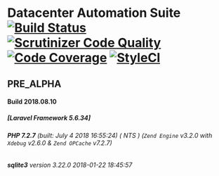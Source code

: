 # Datacenter Automation Suite [![Build Status](https://travis-ci.org/comdexxsolutionsllc/dcas-laravel56.svg?branch=master)](https://travis-ci.org/comdexxsolutionsllc/dcas-laravel56) [![Scrutinizer Code Quality](https://scrutinizer-ci.com/g/comdexxsolutionsllc/dcas-laravel56/badges/quality-score.png?b=master)](https://scrutinizer-ci.com/g/comdexxsolutionsllc/dcas-laravel56/?branch=master) [![Code Coverage](https://scrutinizer-ci.com/g/comdexxsolutionsllc/dcas-laravel56/badges/coverage.png?b=master)](https://scrutinizer-ci.com/g/comdexxsolutionsllc/dcas-laravel56/?branch=master) [![StyleCI](https://styleci.io/repos/122883759/shield?branch=master)](https://styleci.io/repos/122883759)
## PRE_ALPHA
#### Build 2018.08.10
##### [Laravel Framework 5.6.34]
###### **PHP 7.2.7** (built: July 4 2018 16:55:24)  ( NTS ) (_`Zend Engine`_ v3.2.0 with _`Xdebug`_ v2.6.0 & _`Zend OPCache`_ v7.2.7)
###### **sqlite3** version 3.22.0 2018-01-22 18:45:57
